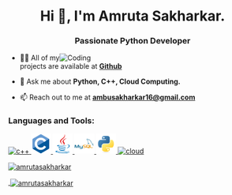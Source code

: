 <h1 align="center">Hi 👋, I'm Amruta Sakharkar.</h1>
<h3 align="center">Passionate Python Developer</h3>
<img align="right" alt="Coding" width="400" src="https://media.tenor.com/S59bPkT0pqcAAAAC/programming.gif">


- 👨‍💻 All of my projects are available at <a href="https://github.com/AmrutaSakharkar">**Github**</a>

- 🤔 Ask me about **Python, C++, Cloud Computing.**

- 📫 Reach out to me at **ambusakharkar16@gmail.com**


<h3 align="left">Languages and Tools:</h3>
<p align="left"> <a href="https://isocpp.org/" target="_blank" rel="noreferrer"> <img src="https://upload.wikimedia.org/wikipedia/commons/1/18/ISO_C%2B%2B_Logo.svg" alt="c++" width="40" height="40"/> <a href="https://www.cprogramming.com/" target="_blank" rel="noreferrer"> <img src="https://raw.githubusercontent.com/devicons/devicon/master/icons/c/c-original.svg" alt="c" width="40" height="40"/> </a> <a href="https://www.java.com" target="_blank" rel="noreferrer"> <img src="https://raw.githubusercontent.com/devicons/devicon/master/icons/java/java-original.svg" alt="java" width="40" height="40"/> </a> <a href="https://www.mysql.com/" target="_blank" rel="noreferrer"> <img src="https://raw.githubusercontent.com/devicons/devicon/master/icons/mysql/mysql-original-wordmark.svg" alt="mysql" width="40" height="40"/> </a> <a href="https://www.python.org" target="_blank" rel="noreferrer"> <img src="https://raw.githubusercontent.com/devicons/devicon/master/icons/python/python-original.svg" alt="python" width="40" height="40"/> </a> <a href="https://scikit-learn.org/" target="_blank" rel="noreferrer"> </a> <a href="https://en.wikipedia.org/wiki/Cloud_computing" target="_blank" rel="noreferrer"> <img src="https://telco.vmware.com/content/dam/digitalmarketing/vmware/en/images/gallery/icons/icon-cloud-provider-cloud-provider-hub-2color-light-bg.svg" alt="cloud" width="40" height="40"/> </p>

</p>

<p><img align="center" src="https://github-readme-stats.vercel.app/api/top-langs?username=amrutasakharkar&show_icons=true&locale=en&layout=compact" alt="amrutasakharkar" /></p>

<p>&nbsp;<img align="center" src="https://github-readme-stats.vercel.app/api?username=amrutasakharkar&show_icons=true&locale=en" alt="amrutasakharkar" /></p>

